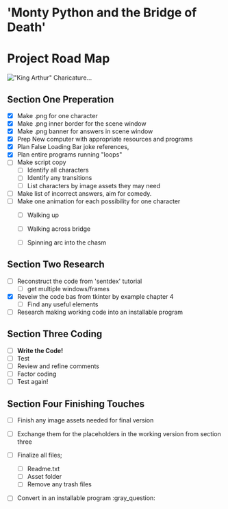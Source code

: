 # 'Monty Python and the Bridge of Death' 
#    Project Road Map
!["King Arthur" Charicature...](https://github.com/ksu-is/Monty-Python-and-The-Bridge-of-Death/blob/master/Assets/Python_Arthur_Avatar.png)
## Section One **Preperation**

- [x] Make .png for one character
- [x] Make .png inner border for the scene window
- [x] Make .png banner for answers in scene window
- [x] Prep New computer with appropriate resources and programs
- [x] Plan False Loading Bar joke references, 
- [x] Plan entire programs running "loops"
- [ ] Make script copy
    - [ ] Identify all characters
    - [ ] Identify any transitions
    - [ ] List characters by image assets they may need
- [ ] Make list of incorrect answers, aim for comedy.
- [ ] Make one animation for each possibility for one character
    - [ ] Walking up
    - [ ] Walking across bridge
    - [ ] Spinning arc into the chasm


## Section Two **Research**

- [ ] Reconstruct the code from 'sentdex' tutorial
    - [ ] get multiple windows/frames
- [x] Reveiw the code bas from  tkinter by example chapter 4
    - [ ] Find any useful elements
- [ ] Research making working code into an installable program

## Section Three **Coding**

- [ ] **Write the Code!**
- [ ] Test
- [ ] Review and refine comments
- [ ] Factor coding
- [ ] Test again!

## Section Four **Finishing Touches**

- [ ] Finish any image assets needed for final version

- [ ] Exchange them for the placeholders in the working version from section three
- [ ] Finalize all files;
    - [ ] Readme.txt
    - [ ] Asset folder
    - [ ] Remove any trash files
- [ ] Convert in an installable program :gray_question:
